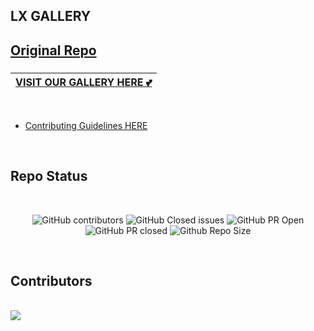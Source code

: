 ## LX GALLERY
## [Original Repo](https://github.com/avinash201199/My-Gallery-4u)

### <div align="center">

|[VISIT OUR GALLERY HERE 💕](https://0AIB.github.io/Lx-Gallery/) </div>
|---

<br>

- [Contributing Guidelines HERE](https://github.com/0AIB/Gallery-Website/blob/master/Guidelines.md)
<br>

## Repo Status 

<br>

<div align="center">

![GitHub contributors](https://img.shields.io/github/contributors/0AIB/Gallery-Website?style=for-the-badge&color=blue)
![GitHub Closed issues](https://img.shields.io/github/issues-closed-raw/0AIB/Gallery-Website?style=for-the-badge&color=brightgreen)
![GitHub PR Open](https://img.shields.io/github/issues-pr/avinash201199/Gallery-Website?style=for-the-badge&color=aqua)
![GitHub PR closed](https://img.shields.io/github/issues-pr-closed-raw/0AIB/Gallery-Website?style=for-the-badge&color=blue)
![Github Repo Size](https://img.shields.io/github/repo-size/0AIB/Gallery-Website?style=for-the-badge&color=aqua)


</div>
<br>

## Contributors

<br>

<a href="https://github.com/0AIB/Gallery-Website/graphs/contributors">
  <img src="https://contrib.rocks/image?repo=avinash201199/My-Gallery-4u" />
</a>
<br>
<br>

